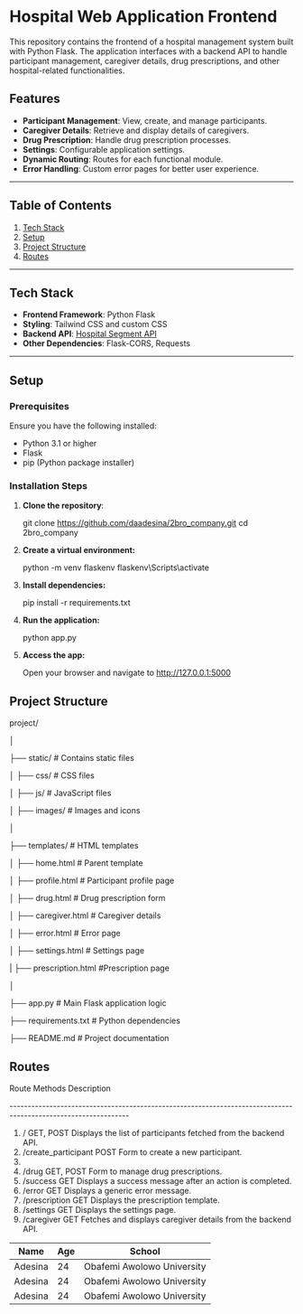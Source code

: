 # Hospital Web Application Frontend

This repository contains the frontend of a hospital management system built with Python Flask. The application interfaces with a backend API to handle participant management, caregiver details, drug prescriptions, and other hospital-related functionalities.

## Features

- **Participant Management**: View, create, and manage participants.
- **Caregiver Details**: Retrieve and display details of caregivers.
- **Drug Prescription**: Handle drug prescription processes.
- **Settings**: Configurable application settings.
- **Dynamic Routing**: Routes for each functional module.
- **Error Handling**: Custom error pages for better user experience.

---

## Table of Contents

1. [Tech Stack](#tech-stack)
2. [Setup](#setup)
3. [Project Structure](#project-structure)
4. [Routes](#routes)

---

## Tech Stack

- **Frontend Framework**: Python Flask
- **Styling**: Tailwind CSS and custom CSS
- **Backend API**: [Hospital Segment API](https://hospital-segment.onrender.com)
- **Other Dependencies**: Flask-CORS, Requests

---

## Setup

### Prerequisites

Ensure you have the following installed:

- Python 3.1 or higher
- Flask
- pip (Python package installer)

### Installation Steps

1. **Clone the repository**:

   git clone https://github.com/daadesina/2bro_company.git
   cd 2bro_company

2. **Create a virtual environment:**

    python -m venv flaskenv
    flaskenv\Scripts\activate

3. **Install dependencies:**

    pip install -r requirements.txt

4. **Run the application:**

    python app.py

5. **Access the app:**

    Open your browser and navigate to http://127.0.0.1:5000

## Project Structure

<p>project/</p>
<p>│</p>
<p>├── static/               # Contains static files</p>
<p>│   ├── css/              # CSS files</p>
<p>│   ├── js/               # JavaScript files</p>
<p>│   ├── images/           # Images and icons</p>
<p>│</p>
<p>├── templates/            # HTML templates</p>
<p>│   ├── home.html         # Parent template</p>
<p>│   ├── profile.html      # Participant profile page</p>
<p>│   ├── drug.html         # Drug prescription form</p>
<p>│   ├── caregiver.html    # Caregiver details</p>
<p>│   ├── error.html        # Error page</p>
<p>│   ├── settings.html     # Settings page</p>
<p>|   ├── prescription.html #Prescription page</p>
<p>│</p>
<p>├── app.py                # Main Flask application logic</p>
<p>├── requirements.txt      # Python dependencies</p>
<p>├── README.md             # Project documentation</p>

## Routes


<p>Route	                    Methods	            Description</p>
<p>---------------------------------------------------------------------------------------------------------------</p>
<ol>
<li>/	                        GET, POST	        Displays the list of participants fetched from the backend API.</li>
<li>/create_participant	          POST	            Form to create a new participant.<li>
<li>/drug	                    GET, POST	        Form to manage drug prescriptions.</li>
<li>/success	                   GET	            Displays a success message after an action is completed.</li>
<li>/error	                       GET	            Displays a generic error message.</li>
<li>/prescription	               GET	            Displays the prescription template.</li>
<li>/settings	                   GET	            Displays the settings page.</li>
<li>/caregiver	                   GET	            Fetches and displays caregiver details from the backend API.</li>
</ol>

<table>
    <thead>
        <th>Name</th>
        <th>Age</th>
        <th>School</th>
    </thead>
    <tbody>
        <tr>
            <td>Adesina</td>
            <td>24</td>
            <td>Obafemi Awolowo University</td>
        </tr>
        <tr>
            <td>Adesina</td>
            <td>24</td>
            <td>Obafemi Awolowo University</td>
        </tr>
        <tr>
            <td>Adesina</td>
            <td>24</td>
            <td>Obafemi Awolowo University</td>
        </tr>
    </tbody>
</table>